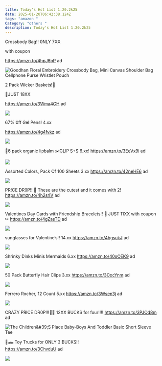 ```yaml
---
title: Today's Hot List 1.20.2k25
date: 2025-01-20T06:42:38.124Z
tags: "amazon "
Category: "others "
description: Today's Hot List 1.20.2k25
---
```

<!--StartFragment-->

Crossbody Bag!! 0NLY 7XX 

w﻿ith coupon 

https://amzn.to/4hpJ6pP  ad <!--StartFragment-->

![Goodhan Floral Embroidery Crossbody Bag, Mini Canvas Shoulder Bag Cellphone Purse Wristlet Pouch](https://m.media-amazon.com/images/I/71+1W0-BQPL._AC_SY500_.jpg)

<!--StartFragment-->

2 Pack Wicker Baskets!🧺

🤎JUST 18XX

https://amzn.to/3Wma4GH ad

<!--StartFragment-->

![](https://m.media-amazon.com/images/I/71K6nXg9q-L._AC_SL1500_.jpg)



67% 0ff Gel Pens! 4.xx

 https://amzn.to/4g4fvkz  ad <!--StartFragment-->

![](https://m.media-amazon.com/images/I/712lUByXsWL._AC_SL1500_.jpg)

💋6 pack organic lipbalm
✂️CLlP S+S 6.xx! 
https://amzn.to/3EeVx9i  ad <!--StartFragment-->

![](https://m.media-amazon.com/images/I/81q-CELu+ZL._SL1500_.jpg)



Assorted Colors, Pack Of 100 Sheets   3.xx 
https://amzn.to/42neHE6  ad <!--StartFragment-->

![](https://m.media-amazon.com/images/I/6117gFMx9EL._AC_SL1500_.jpg)

 
PR!CE DR0P!! 🐣 
These are the cutest and it comes with 2! 
https://amzn.to/4h2srIV  ad <!--StartFragment-->

![](https://m.media-amazon.com/images/I/91lp-qtYLWL._AC_SL1500_.jpg)

Valentines Day Cards with Friendship Bracelets!! 💌
JUST 11XX  with coupon  ✂
https://amzn.to/4gZasTD  ad <!--StartFragment-->

![](https://m.media-amazon.com/images/I/81BMuHHsBML._AC_SL1500_.jpg)

sunglasses for Valentine’s!!  14.xx 
https://amzn.to/4hgsukJ  ad <!--StartFragment-->

![](https://m.media-amazon.com/images/I/81SoDhQiPxL._AC_SX522_.jpg)

 Shrinky Dinks Minis Mermaids  6.xx 
https://amzn.to/40oOEK9  ad <!--StartFragment-->

![](https://m.media-amazon.com/images/I/91MzFVRlV2L._AC_SL1500_.jpg)

50 Pack Butterfly Hair Clips  3.xx 
https://amzn.to/3CocYnm  ad <!--StartFragment-->

![](https://m.media-amazon.com/images/I/71tymxmWk5L._SL1000_.jpg)

Ferrero Rocher, 12 Count  5.xx 
https://amzn.to/3Wsen3j  ad <!--StartFragment-->

![](https://m.media-amazon.com/images/I/81n+zEEmixL._SL1500_.jpg)

CRAZY PRICE DR0P!!!🤯😱
12XX BUCKS for four‼️‼️ 
https://amzn.to/3PJOd8m  ad <!--StartFragment-->

![The Children\&#39;S Place Baby-Boys And Toddler Basic Short Sleeve Tee](https://m.media-amazon.com/images/I/719dn8O3WSL._AC_SX569_.jpg)

 🚜🛻 Toy Trucks for ONLY 3 BUCKS!!\
https://amzn.to/3ChvduU  ad <!--StartFragment-->

![](https://m.media-amazon.com/images/I/61AKwR26pcL._AC_SL1500_.jpg)

<!--EndFragment-->